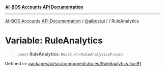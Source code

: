 [**AI-BOS Accounts API Documentation**](../../../README.md)

***

[AI-BOS Accounts API Documentation](../../../README.md) / [@aibos/ui](../README.md) / [](../README.md) / RuleAnalytics

# Variable: RuleAnalytics

> `const` **RuleAnalytics**: `React.FC`\<`RuleAnalyticsProps`\>

Defined in: [packages/ui/src/components/rules/RuleAnalytics.tsx:91](https://github.com/pohlai88/accounts/blob/48103fb36d28b2b9bfb33472b6de2f719773cde9/packages/ui/src/components/rules/RuleAnalytics.tsx#L91)
